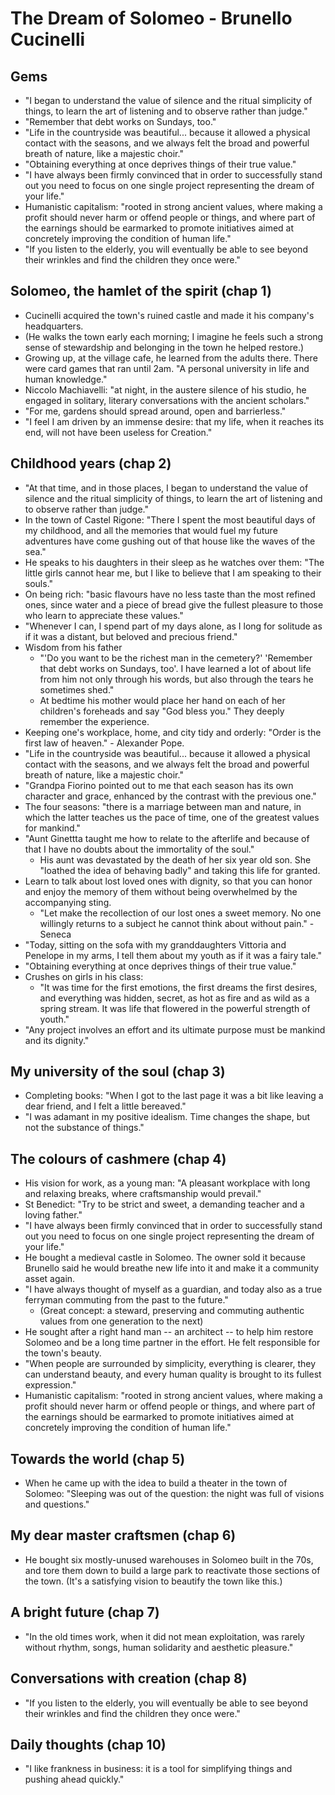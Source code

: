 # The Dream of Solomeo - Brunello Cucinelli

## Gems

* "I began to understand the value of silence and the ritual simplicity of things, to learn the art
  of listening and to observe rather than judge."
* "Remember that debt works on Sundays, too."
* "Life in the countryside was beautiful... because it allowed a physical contact with the seasons,
  and we always felt the broad and powerful breath of nature, like a majestic choir."
* "Obtaining everything at once deprives things of their true value."
* "I have always been firmly convinced that in order to successfully stand out you need to focus on
  one single project representing the dream of your life."
* Humanistic capitalism: "rooted in strong ancient values, where making a profit should never harm
  or offend people or things, and where part of the earnings should be earmarked to promote
  initiatives aimed at concretely improving the condition of human life."
* "If you listen to the elderly, you will eventually be able to see beyond their wrinkles and find
  the children they once were."

## Solomeo, the hamlet of the spirit (chap 1)

* Cucinelli acquired the town's ruined castle and made it his company's headquarters.
* (He walks the town early each morning; I imagine he feels such a strong sense of stewardship and
  belonging in the town he helped restore.)
* Growing up, at the village cafe, he learned from the adults there. There were card games that ran
  until 2am. "A personal university in life and human knowledge."
* Niccolo Machiavelli: "at night, in the austere silence of his studio, he engaged in solitary,
  literary conversations with the ancient scholars."
* "For me, gardens should spread around, open and barrierless."
* "I feel I am driven by an immense desire: that my life, when it reaches its end, will not have
  been useless for Creation."

## Childhood years (chap 2)

* "At that time, and in those places, I began to understand the value of silence and the ritual
  simplicity of things, to learn the art of listening and to observe rather than judge."
* In the town of Castel Rigone: "There I spent the most beautiful days of my childhood, and all the
  memories that would fuel my future adventures have come gushing out of that house like the waves
  of the sea."
* He speaks to his daughters in their sleep as he watches over them: "The little girls cannot hear
  me, but I like to believe that I am speaking to their souls."
* On being rich: "basic flavours have no less taste than the most refined ones, since water and a
  piece of bread give the fullest pleasure to those who learn to appreciate these values."
* "Whenever I can, I spend part of my days alone, as I long for solitude as if it was a distant, but
  beloved and precious friend."
* Wisdom from his father
  * "'Do you want to be the richest man in the cemetery?' 'Remember that debt works on Sundays, too'.
    I have learned a lot of about life from him not only through his words, but also through the
    tears he sometimes shed."
  * At bedtime his mother would place her hand on each of her children's foreheads and say "God
    bless you." They deeply remember the experience.
* Keeping one's workplace, home, and city tidy and orderly: "Order is the first law of heaven." -
  Alexander Pope.
* "Life in the countryside was beautiful... because it allowed a physical contact with the seasons,
  and we always felt the broad and powerful breath of nature, like a majestic choir."
* "Grandpa Fiorino pointed out to me that each season has its own character and grace, enhanced by
  the contrast with the previous one."
* The four seasons: "there is a marriage between man and nature, in which the latter teaches us the
  pace of time, one of the greatest values for mankind."
* "Aunt Ginettta taught me how to relate to the afterlife and because of that I have no doubts about
  the immortality of the soul."
  * His aunt was devastated by the death of her six year old son. She "loathed the idea of behaving
    badly" and taking this life for granted.
* Learn to talk about lost loved ones with dignity, so that you can honor and enjoy the memory of
  them without being overwhelmed by the accompanying sting.
  * "Let make the recollection of our lost ones a sweet memory. No one willingly returns to a
    subject he cannot think about without pain." - Seneca
* "Today, sitting on the sofa with my granddaughters Vittoria and Penelope in my arms, I tell them
  about my youth as if it was a fairy tale."
* "Obtaining everything at once deprives things of their true value."
* Crushes on girls in his class:
  * "It was time for the first emotions, the first dreams the first desires, and everything was
    hidden, secret, as hot as fire and as wild as a spring stream. It was life that flowered in the
    powerful strength of youth."
* "Any project involves an effort and its ultimate purpose must be mankind and its dignity."

## My university of the soul (chap 3)

* Completing books: "When I got to the last page it was a bit like leaving a dear friend, and I felt
  a little bereaved."
* "I was adamant in my positive idealism. Time changes the shape, but not the substance of things."

## The colours of cashmere (chap 4)

* His vision for work, as a young man: "A pleasant workplace with long and relaxing breaks, where
  craftsmanship would prevail."
* St Benedict: "Try to be strict and sweet, a demanding teacher and a loving father."
* "I have always been firmly convinced that in order to successfully stand out you need to focus on
  one single project representing the dream of your life."
* He bought a medieval castle in Solomeo. The owner sold it because Brunello said he would breathe
  new life into it and make it a community asset again.
* "I have always thought of myself as a guardian, and today also as a true ferryman commuting from
  the past to the future."
  * (Great concept: a steward, preserving and commuting authentic values from one generation to the
    next)
* He sought after a right hand man -- an architect -- to help him restore Solomeo and be a long time
  partner in the effort. He felt responsible for the town's beauty.
* "When people are surrounded by simplicity, everything is clearer, they can understand beauty, and
  every human quality is brought to its fullest expression."
* Humanistic capitalism: "rooted in strong ancient values, where making a profit should never harm
  or offend people or things, and where part of the earnings should be earmarked to promote
  initiatives aimed at concretely improving the condition of human life."

## Towards the world (chap 5)

* When he came up with the idea to build a theater in the town of Solomeo: "Sleeping was out of the
  question: the night was full of visions and questions."

## My dear master craftsmen (chap 6)

* He bought six mostly-unused warehouses in Solomeo built in the 70s, and tore them down to build a
  large park to reactivate those sections of the town. (It's a satisfying vision to beautify the
  town like this.)

## A bright future (chap 7)

* "In the old times work, when it did not mean exploitation, was rarely without rhythm, songs, human
  solidarity and aesthetic pleasure."

## Conversations with creation (chap 8)

* "If you listen to the elderly, you will eventually be able to see beyond their wrinkles and find
  the children they once were."

## Daily thoughts (chap 10)

* "I like frankness in business: it is a tool for simplifying things and pushing ahead quickly."
